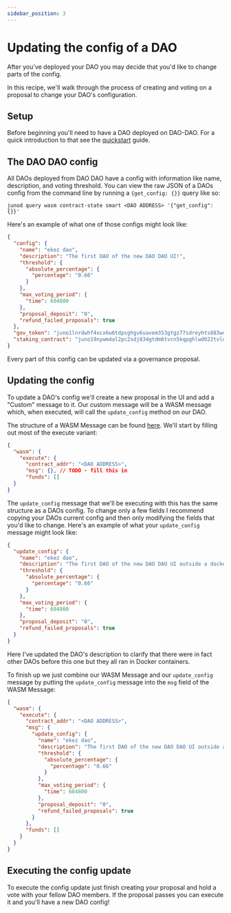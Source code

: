 ```yaml
---
sidebar_position: 3
---
```


# Updating the config of a DAO

After you've deployed your DAO you may decide that you'd like to
change parts of the config.

In this recipe, we'll walk through the process of creating and voting
on a proposal to change your DAO's configuration.

## Setup

Before beginning you'll need to have a DAO deployed on DAO-DAO. For a
quick introduction to that see the
[quickstart](../quickstart/create-a-dao.md) guide.

## The DAO DAO config

All DAOs deployed from DAO DAO have a config with information like
name, description, and voting threshold. You can view the raw JSON of
a DAOs config from the command line by running a `{get_config: {}}`
query like so:

```
junod query wasm contract-state smart <DAO ADDRESS> '{"get_config": {}}'
```

Here's an example of what one of those configs might look like:

```json
{
  "config": {
    "name": "ekez dao",
    "description": "The first DAO of the new DAO DAO UI!",
    "threshold": {
      "absolute_percentage": {
        "percentage": "0.66"
      }
    },
    "max_voting_period": {
      "time": 604800
    },
    "proposal_deposit": "0",
    "refund_failed_proposals": true
  },
  "gov_token": "juno1lnrdwhf4xcx6w6tdpsghgv6uavem353gtgz77sdreyhts883wdjqpg7dk8",
  "staking_contract": "juno19nywm4al2pc2sdj834gtdm6tvcn5kqpghlwd022tvld0hek4jfes8jj6um"
}
```

Every part of this config can be updated via a governance proposal.

## Updating the config

To update a DAO's config we'll create a new proposal in the UI and add
a "Custom" message to it. Our custom message will be a WASM message
which, when executed, will call the `update_config` method on our DAO.

The structure of a WASM Message can be found
[here](https://docs.rs/cosmwasm-std/latest/cosmwasm_std/enum.WasmMsg.html). We'll
start by filling out most of the execute variant:

```json
{
  "wasm": {
    "execute": {
      "contract_addr": "<DAO ADDRESS>",
      "msg": {}, // TODO - fill this in
	  "funds": []
  }
}
```

The `update_config` message that we'll be executing with this has the
same structure as a DAOs config. To change only a few fields I
recommend copying your DAOs current config and then only modifying the
fields that you'd like to change. Here's an example of what your
`update_config` message might look like:

```json
{
  "update_config": {
    "name": "ekez dao",
    "description": "The first DAO of the new DAO DAO UI outside a docker container!",
    "threshold": {
      "absolute_percentage": {
        "percentage": "0.66"
      }
    },
    "max_voting_period": {
      "time": 604800
    },
    "proposal_deposit": "0",
    "refund_failed_proposals": true
  }
}
```

Here I've updated the DAO's description to clarify that there were in
fact other DAOs before this one but they all ran in Docker containers.

To finish up we just combine our WASM Message and our `update_config`
message by putting the `update_config` message into the `msg` field of
the WASM Message:

```json
{
  "wasm": {
    "execute": {
      "contract_addr": "<DAO ADDRESS>",
      "msg": {
        "update_config": {
          "name": "ekez dao",
          "description": "The first DAO of the new DAO DAO UI outside a docker container!",
          "threshold": {
            "absolute_percentage": {
              "percentage": "0.66"
            }
          },
          "max_voting_period": {
            "time": 604800
          },
          "proposal_deposit": "0",
          "refund_failed_proposals": true
        }
      },
      "funds": []
    }
  }
}
```

## Executing the config update

To execute the config update just finish creating your proposal and
hold a vote with your fellow DAO members. If the proposal passes you
can execute it and you'll have a new DAO config!
